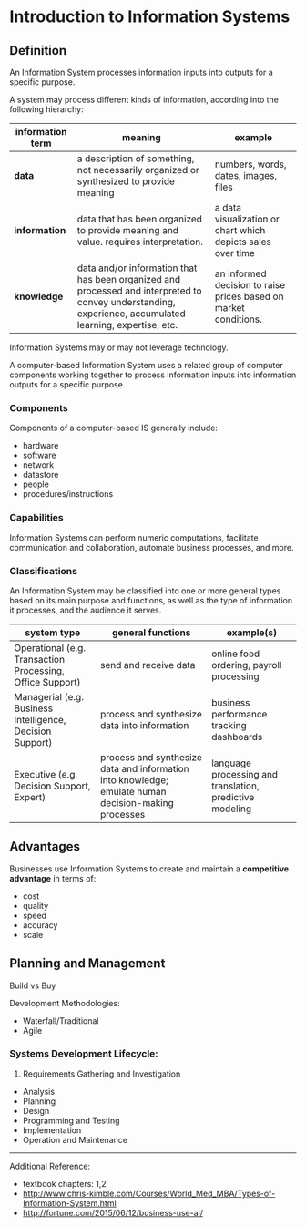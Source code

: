 # Introduction to Information Systems

## Definition

An Information System processes information inputs into outputs for a specific purpose.

A system may process different kinds of information, according into the following hierarchy:

information term | meaning | example
--- | --- | ---
**data** | a description of something, not necessarily organized or synthesized to provide meaning | numbers, words, dates, images, files
**information** | data that has been organized to provide meaning and value. requires interpretation. | a data visualization or chart which depicts sales over time
**knowledge** | data and/or information that has been organized and processed and interpreted to convey understanding, experience, accumulated learning, expertise, etc. | an informed decision to raise prices based on market conditions.

Information Systems may or may not leverage technology.

A computer-based Information System uses a related group of computer components
 working together to process information inputs into information outputs
 for a specific purpose.

### Components

Components of a computer-based IS generally include:

 + hardware
 + software
 + network
 + datastore
 + people
 + procedures/instructions

### Capabilities

Information Systems can perform numeric computations,
 facilitate communication and collaboration,
 automate business processes, and more.

### Classifications

An Information System may be classified into one or more general types
 based on its main purpose and functions,
 as well as the type of information it processes,
 and the audience it serves.

system type | general functions | example(s)
--- | --- | ---
Operational (e.g. Transaction Processing, Office Support) | send and receive data | online food ordering, payroll processing
Managerial (e.g. Business Intelligence, Decision Support) | process and synthesize data into information | business performance tracking dashboards
Executive (e.g. Decision Support, Expert) | process and synthesize data and information into knowledge; emulate human decision-making processes | language processing and translation, predictive modeling

## Advantages

Businesses use Information Systems to create and maintain a **competitive advantage**
 in terms of:

 + cost
 + quality
 + speed
 + accuracy
 + scale

## Planning and Management

Build vs Buy

Development Methodologies:

 + Waterfall/Traditional
 + Agile

### Systems Development Lifecycle:

 1. Requirements Gathering and Investigation
 * Analysis
 * Planning
 * Design
 * Programming and Testing
 * Implementation
 * Operation and Maintenance

<hr>

Additional Reference:

 + textbook chapters: 1,2
 + http://www.chris-kimble.com/Courses/World_Med_MBA/Types-of-Information-System.html
 + http://fortune.com/2015/06/12/business-use-ai/
